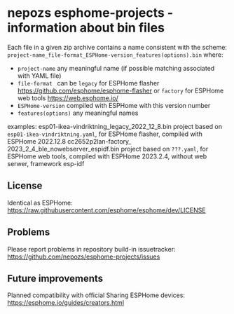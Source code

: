 # nepozs esphome-projects - information about bin files

Each file in a given zip archive contains a name consistent with the scheme:
`project-name_file-format_ESPHome-version_features(options).bin`
where:
- `project-name` any meaningful name (if possible matching associated with YAML file)
- `file-format ` can be `legacy` for ESPHome flasher https://github.com/esphome/esphome-flasher or `factory` for ESPHome web tools https://web.esphome.io/
- `ESPHome-version` compiled with ESPHome with this version number
- `features(options)` any meaningful names

examples:
esp01-ikea-vindriktning_legacy_2022_12_8.bin
project based on `esp01-ikea-vindriktning.yaml`, for ESPHome flasher, compiled with ESPHome 2022.12.8
cc2652p2lan-factory_ 2023_2_4_ble_nowebserver_espidf.bin
project based on `???.yaml`, for ESPHome web tools, compiled with ESPHome 2023.2.4, without web serwer, framework esp-idf

## License

Identical as ESPHome: https://raw.githubusercontent.com/esphome/esphome/dev/LICENSE

## Problems

Please report problems in repository build-in issuetracker: https://github.com/nepozs/esphome-projects/issues

## Future improvements

Planned compatibility with official Sharing ESPHome devices: https://esphome.io/guides/creators.html
